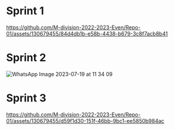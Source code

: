 # Sprint 1

https://github.com/M-division-2022-2023-Even/Repo-01/assets/130679455/84d4db1b-e58b-4438-b679-3c8f7acb8b41

# Sprint 2
![WhatsApp Image 2023-07-19 at 11 34 09](https://github.com/M-division-2022-2023-Even/Repo-01/assets/130679455/aae61954-28f8-4eb1-93c7-87a4b8b1a679)

# Sprint 3

https://github.com/M-division-2022-2023-Even/Repo-01/assets/130679455/d59f1d30-151f-46bb-9bc1-ee5850b984ac


